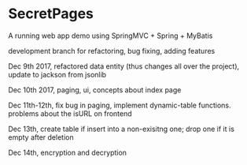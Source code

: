 # SecretPages

A running web app demo using SpringMVC + Spring + MyBatis

development branch for refactoring, bug fixing, adding features

Dec 9th 2017, refactored data entity (thus changes all over the project), update to jackson from jsonlib

Dec 10th 2017, paging, ui, concepts about index page

Dec 11th-12th, fix bug in paging, implement dynamic-table functions. problems about the isURL on frontend

Dec 13th, create table if  insert into a non-exisitng one; drop one if it is empty after deletion

Dec 14th, encryption and decryption
